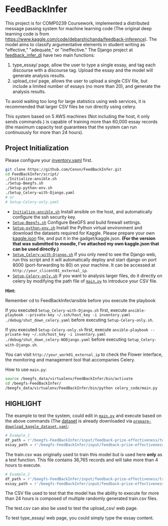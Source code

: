 # FeedBackInfer
This project is for COMP0239 Coursework, implemented a distributed message passing system for machine learning code (The original deep learning code is from https://www.kaggle.com/code/debarshichanda/feedback-inference).
The model aims to classify argumentative elements in student writing as "effective," "adequate," or "ineffective."
The Django project at [feedback_infer_dj](./feedback_infer_dj/) have two main functions:
1. type_essay/ page, allow the user to type a single essay, and tag each discourse with a discourse tag. Upload the essay and the model will generate analysis results.
2. upload_csv/ page, allows the user to upload a single CSV file, but include a limited number of essays (no more than 20), and generate the analysis results.

To avoid waiting too long for large statistics using web services, it is recommended that larger CSV files be run directly using celery. 

This system based on 5 AWS machines (Not including the host, it only sends commands.) is capable of training more than 60,000 essay records (the maximum capacity test guarantees that the system can run continuously for more than 24 hours). 

## Project Initialization
Please configure your [inventory.yaml](./ansible/inventory_old.yaml) first.
``` bash
git clone https://github.com/Cenxn/FeedBackInfer.git
cd FeedBackInfer/script/
./Initialize-ansible.sh
./Setup-Beegfs.sh
./Setup-python-env.sh
./Setup_Celery-with-Django.yaml
# or 
# Setup-Celery-only.yaml
```

- [`Initialize-ansible.sh`](script/Initializa-ansible.sh) Install ansible on the host, and automatically configure the ssh security key.
- [`Setup-Beegfs.sh`](script/Setup-Beegfs.sh) Configure BeeGFS and build firewall settings.
- [`Setup-python-env.sh`](script/Setup-python-env.sh) Install the Python virtual environment and download the datasets required for Kaggle. Please prepare your own [kaggle.json](https://www.kaggle.com/docs/api) file, and put it in the gadget/kaggle.json.
**(For the version that was submitted to moodle, I've attached my own kaggle.json that can be used directly.)**
- [`Setup_Celery-with-Django.sh`](script/Setup_Celery-with-Django.sh) If you only need to see the Django web, run this script and it will automatically deploy and start django on port 8000 (port-forwarding to 80) on your machine. 
It can be accessed at `http://your_clicent01_external_ip`.
- [`Setup-Celery-only.sh`](script/Setup_Celery-with-Django.sh) If you want to analysis larger files, do it directly on celery by modifying the path file of [`main.py`](celery_code/main.py) to introduce your CSV file.

**Hint:**

Remember cd to FeedBackInfer/ansible before you execute the playbook 

If you executed `Setup_Celery-with-Django.sh` first, execute `ansible-playbook --private-key ~/.ssh/host_key -i inventory.yaml ./debug/shut_down_celery.yaml` before executing `Setup-Celery-only.sh`.

If you executed `Setup-Celery-only.sh` first, execute `ansible-playbook --private-key ~/.ssh/host_key -i inventory.yaml ./debug/shut_down_celery-NODjango.yaml` before executing `Setup_Celery-with-Django.sh`.

You can visit `http://your_work01_external_ip` to check the Flower interface, the monitoring and management tool that accompanies Celery.

How to use `main.py`:
``` bash
source /beegfs_data/virtualenv/FeedBackInfer/bin/activate
cd /beegfs-FeedBackInfer/
/beegfs_data/virtualenv/FeedBackInfer/bin/python celery_code/main.py
```

## HIGHLIGHT ##
The example to test the system, could edit in [`main.py`](celery_code/main.py) and execute based on the above commands (The [dataset](https://www.kaggle.com/competitions/feedback-prize-effectiveness/data) is already downloaded via [`prepare-download_kaggle_dataset.yaml`](ansibleprepare-download_kaggle_dataset.yaml):
``` python
# Example_1
df_path = r'/beegfs-FeedBackInfer/input/feedback-prize-effectiveness/test.csv'
essay_path = r'/beegfs-FeedBackInfer/input/feedback-prize-effectiveness/test'
```
The train.csv was originally used to train this model but is used here **only** as a test function. This file contains 36,765 records and will take more than 4 hours to execute.
``` python
# Example_2
df_path = r'/beegfs-FeedBackInfer/input/feedback-prize-effectiveness/train.csv'
essay_path = r'/beegfs-FeedBackInfer/input/feedback-prize-effectiveness/train'
```
The CSV file used to test that the model has the ability to execute for more than 24 hours is composed of multiple randomly generated train.csv files.

The test.csv can also be used to test the upload_csv/ web page.

To test type_essay/ web page, you could simply type the essay content.
